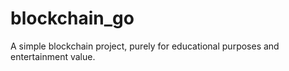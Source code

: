 # blockchain_go

A simple blockchain project, purely for educational purposes and entertainment value.